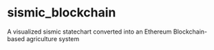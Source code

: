 # sismic_blockchain
A visualized sismic statechart converted into an Ethereum Blockchain-based agriculture system
